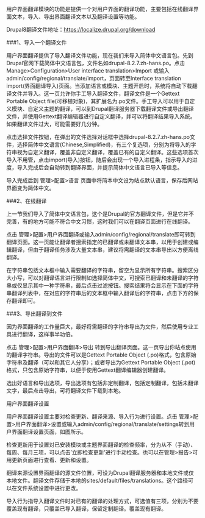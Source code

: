 用户界面翻译模块的功能是提供一个对用户界面的翻译功能，主要包括在线翻译界面文本，导入、导出界面翻译文本以及翻译设置等功能。

Drupal8翻译文件地址：https://localize.drupal.org/download

###1、导入一个翻译文件

用户界面翻译提供了导入翻译文件功能，现在我们来导入简体中文语言包。先到Drupal官网下载简体中文语言包，文件名如drupal-8.2.7.zh-hans.po。点击 Manage>Configuration>User interface translation>Import 或输入admin/config/regional/translate/import，页面转至Interface translation import(界面翻译导入)页面。当添加语言或模块、主题开启时，系统将自动下载翻译文件并导入。这一页允许你手工导入翻译文件，翻译文件是一个Gettext Portable Object file(可移植对象)，其扩展名为.po文件。手工导入可以用于自定义模块、自定义主题的翻译，可以到Drupal翻译服务器下载翻译文件或导出翻译文件，并使用Gettext翻译编辑器进行自定义翻译，并可以将翻译结果导入系统。如果翻译文件过大，可能需要好几分钟。

点击选择文件按钮，在弹出的文件选择对话框中选择drupal-8.2.7.zh-hans.po文件，选择简体中文语言(Chinese,Simplified)，有三个复选项，分别为将导入的字符串视为自定义翻译，覆盖非自定义翻译，覆盖已有的自定义翻译。这些选项首次导入不用管，点击import(导入)按钮，随后会出现一个导入进程条，指示导入的进度，导入完成后会自动转到翻译界面，并提示简体中文语言已导入等信息。

导入完成后到 管理>配置>语言 页面中将简本中文设为站点默认语言，保存后网站界面变为简体中文。

###2、在线翻译

上一节我们导入了简体中文语言包，这个是Drupal的官方翻译文件，但是它并不完善，有的地方可能不符合中文习惯，这时我们可以在翻译页面进行在线翻译。

点击 管理>配置>用户界面翻译或输入admin/config/regional/translate即可转到翻译页面。这一页能让翻译者搜索指定的已翻译或未翻译文本串，以用于创建或编辑翻译，但由于翻译任务涉及大量文本串，建议将需翻译的文本串导出以方便离线翻译。

在字符串包括文本框中输入需要翻译的字符串，留空为显示所有字符串。搜索区分大小写，可以对翻译语言进行限制如选择简体中文，可搜索已翻译和未翻译的字符串或仅显示其中一种字符串，最后点击过滤按钮。搜索结果将会显示在下面的字符串翻译列表中，在对应的字符串后的文本框中输入翻译后的字符串，点击下方的保存翻译即可。

###3、导出翻译到文件

因为界面翻译的工作量巨大，最好将需翻译的字符串导出为文件，然后使用专业工具进行翻译，这样事半功倍。

点击 管理>配置>用户界面翻译>导出 转到导出翻译页面。这一页导出你站点使用的翻译字符串。导出的文件可以是Gettext Portable Object (.po)格式，包含原始字符串及翻译（可以和其它人分享）；或者导出为Gettext Portable Object (.pot)格式，只包含原始字符串，以便于使用Gettext翻译编辑器创建翻译。

选出好语言和导出选项，导出选项有包括非定制翻译，包括定制翻译，包括未翻译文字，最后点击导出，可将翻译文件下载到本地。

用户界面翻译设置

用户界面翻译设置主要对检查更新、翻译来源、导入行为进行设置。点击 管理>配置>用户界面翻译>设置或输入admin/config/regional/translate/settings转到用户界面翻译设置页面，如图所示。

检查更新用于设置对已安装模块或主题界面翻译的检查频率，分为从不（手动）、每周、每月三项，可以点击’立即检查更新’进行手动检查。也可以在管理>报告>可用更新页面进行查看、更新和设置。

翻译来源设置界面翻译的源文件位置，可设为Drupal翻译服务器和本地文件或仅本地文件。翻译文件存储于本地的sites/default/files/translations。这个路径可以在文件系统设置中进行更改。

导入行为指导入翻译文件时对已有的翻译的处理方式，可选值有三项，分别为不要覆盖现有翻译，只覆盖已导入翻译，保留定制翻译。覆盖现有翻译。
